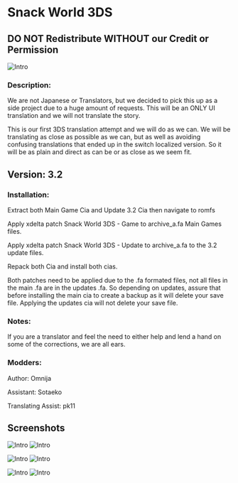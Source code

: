 # Snack World 3DS
## **DO NOT** Redistribute **WITHOUT** our **Credit** or **Permission**

![Intro](/docs/intro.png)

### Description:
We are not Japanese or Translators, but we decided to pick this up as a side project due
to a huge amount of requests. This will be an ONLY UI translation and we will not translate the story.

This is our first 3DS translation attempt and we will do as we can.
We will be translating as close as possible as we can, but as well as avoiding confusing translations
that ended up in the switch localized version. So it will be as plain and direct as can be or as close as we 
seem fit.

## Version: 3.2

### Installation:
Extract both Main Game Cia and Update 3.2 Cia then navigate to romfs

Apply xdelta patch Snack World 3DS - Game to archive_a.fa Main Games files.

Apply xdelta patch Snack World 3DS - Update to archive_a.fa to the 3.2 update files.

Repack both Cia and install both cias.

Both patches need to be applied due to the .fa formated files, not all files in the main .fa are
in the updates .fa. So depending on updates, assure that before installing the main cia to create a backup
as it will delete your save file. Applying the updates cia will not delete your save file.

### Notes:
If you are a translator and feel the need to either help and lend a hand on some of the corrections, we are all ears.

### Modders:
Author: Omnija

Assistant: Sotaeko

Translating Assist: pk11

## Screenshots

![Intro](/docs/save.png) ![Intro](/docs/bag.png)

![Intro](/docs/jara.png) ![Intro](/docs/equipment.png)

![Intro](/docs/snacks.png) ![Intro](/docs/home.png)

